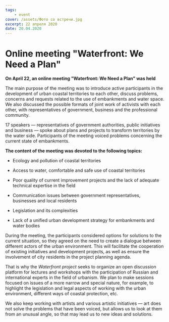 ```yaml
---
tags:
    - event
cover: /assets/Фото со встречи.jpg
excerpt: 22 апреля 2020
date: 20.04.2020
---
```


# Online meeting "Waterfront: We Need a Plan"

**On April 22, an online meeting "Waterfront: We Need a Plan" was held**

The main purpose of the meeting was to introduce active participants in the development of urban coastal territories to 
each other, discuss problems, concerns and requests related to the use of embankments and water space. We also discussed the
possible formats of joint work of activists with each other, with representatives of government, business and the professional
community.

17 speakers — representatives of government authorities, public initiatives and business — spoke about plans and projects 
to transform territories by the water side. Participants of the meeting voiced problems concerning the current state of 
embankments.

**The content of the meeting was devoted to the following topics:**

 - Ecology and pollution of coastal territories

 - Access to water, comfortable and safe use of coastal territories

 - Poor quality of current improvement projects and the lack of adequate technical expertise in the field

 - Communication issues between government representatives, businesses and local residents

 - Legislation and its complexities

 - Lack of a unified urban development strategy for embankments and water bodies

During the meeting, the participants considered options for solutions to the current situation, so they agreed on the need 
to create a dialogue between different actors of the urban environment. This will facilitate the cooperation of existing 
initiatives and development projects, as well as ensure the involvement of city residents in the project planning agenda.

That is why the *Waterfront project* seeks to organize an open discussion platform for lectures and workshops with the 
participation of Russian and international experts in the field of urbanism. We plan to make sessions focused on issues of a 
more narrow and special nature, for example, to highlight the legislation and legal aspects of working with the urban 
environment, different ways of coastal protection, etc.

We also keep working with artists and various artistic initiatives — art does not solve the problems that have been voiced, 
but allows us to look at them from an unusual angle, so that may lead us to new ideas and solutions.  
